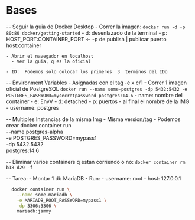 # Bases

  -- Seguir la guia de Docker Desktop
    - Correr la imagen:       `docker run -d -p 80:80 docker/getting-started`
      - d:  desenlazado de la terminal
      - p:  HOST_PORT:CONTAINER_PORT    <- -p de publish | publicar puerto host:container

    - Abrir el navegador en localhost
      - Ver la guia, q es la oficial
      
    - ID:  Podemos solo colocar los primeros  3  terminos del IDo



  -- Environment Variables
    - Asignadas con el tag      -e      x c/1
    - Correr 1 imagen oficial de     PostgreSQL
      `docker run --name some-postgres -dp 5432:5432 -e POSTGRES_PASSWORD=mysecretpassword postgres:14.6`
          - name: nombre del container
          - e: EnvV
          - d: detached
          - p: puertos
          - al final el nombre de la IMG
            - username: postgres

    

  -- Multiples Instancias de la misma Img
    - Misma version/tag
    - Podemos crear 
          docker container run \
            --name postgres-alpha \
            -e POSTGRES_PASSWORD=mypass1 \
            -dp 5432:5432 \
            postgres:14.6


  -- Eliminar varios containers q estan corriendo o no: `docker container rm b18 d29 -f`


  -- Tarea:
    - Montar 1 db MariaDB
    - Run: 
      - username:   root
      - host:       127.0.0.1
    
  ```bash
    docker container run \
      --name some-mariadb \
      -e MARIADB_ROOT_PASSWORD=mypass1 \
      -dp 3306:3306 \
      mariadb:jammy
  ```










